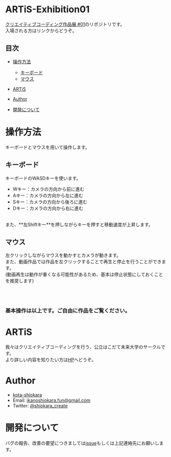 # ARTiS-Exhibition01
[クリエイティブコーディング作品展 #01](https://artis-creativecodingcircle.github.io/ARTiS-Exhibition01/)のリポジトリです。  
入場される方はリンクからどうぞ。  

## 目次
- [操作方法](#chapter1)
    - [キーボード](#chapter1-1)
    - [マウス](#chapter1-2)

- [ARTiS](#chapter2)

- [Author](#chapter3)

- [開発について](#chapter4)

<a id="chapter1"></a>

# 操作方法
キーボードとマウスを用いて操作します。  

<a id="chapter1-1"></a>

## キーボード
キーボードのWASDキーを使います。  
- Wキー：カメラの方向から前に進む
- Aキー：カメラの方向から左に進む
- Sキー：カメラの方向から後ろに進む
- Dキー：カメラの方向から右に進む
<br/>
また、**左Shiftキー**を押しながらキーを押すと移動速度が上昇します。

<a id="chapter1-2"></a>

## マウス
左クリックしながらマウスを動かすとカメラが動きます。  
また、動画作品では作品を左クリックすることで再生と停止を行うことができます。  
(動画再生は動作が重くなる可能性があるため、基本は停止状態にしておくことを推奨します)  

<br/>
<br/>

### 基本操作は以上です。ご自由に作品をご覧ください。

<a id="chapter2"></a>

# ARTiS
我々はクリエイティブコーディングを行う、公立はこだて未来大学のサークルです。  
より詳しい内容を知りたい方は[HP](https://artis-creativecodingcircle.github.io/)へどうぞ。  

<a id="chapter3"></a>

# Author
- [kota-shiokara](https://github.com/kota-shiokara)
- Email: ikanoshiokara.fun@gmail.com
- Twitter: [@shiokara_create](https://twitter.com/shiokara_create)

<a id="chapter4"></a>

# 開発について
バグの報告、改善の要望につきましては[issue](https://github.com/ARTiS-CreativeCodingCircle/ARTiS-Exhibition01/issues)もしくは上記連絡先にお願いします。